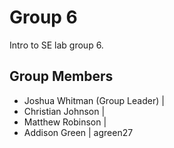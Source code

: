 # Group 6
Intro to SE lab group 6.

## Group Members
* Joshua Whitman (Group Leader) | 
* Christian Johnson |
* Matthew Robinson |
* Addison Green | agreen27
